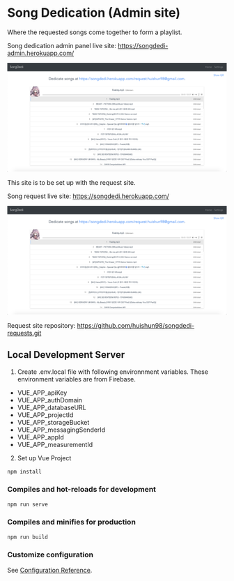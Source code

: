 # Song Dedication (Admin site)

Where the requested songs come together to form a playlist.

Song dedication admin panel live site: https://songdedi-admin.herokuapp.com/

![Admin site web view](https://github.com/huishun98/songdedi-admin/blob/master/src/assets/screenshot3.png)

This site is to be set up with the request site. 

Song request live site: https://songdedi.herokuapp.com/

![Request site web view](https://github.com/huishun98/songdedi-admin/blob/master/src/assets/screenshot3.png)

Request site repository: https://github.com/huishun98/songdedi-requests.git


## Local Development Server
1. Create .env.local file with following environnment variables. These environment variables are from Firebase.
- VUE_APP_apiKey
- VUE_APP_authDomain
- VUE_APP_databaseURL
- VUE_APP_projectId
- VUE_APP_storageBucket
- VUE_APP_messagingSenderId
- VUE_APP_appId
- VUE_APP_measurementId

2. Set up Vue Project
```
npm install
```

### Compiles and hot-reloads for development
```
npm run serve
```

### Compiles and minifies for production
```
npm run build
```

### Customize configuration
See [Configuration Reference](https://cli.vuejs.org/config/).
